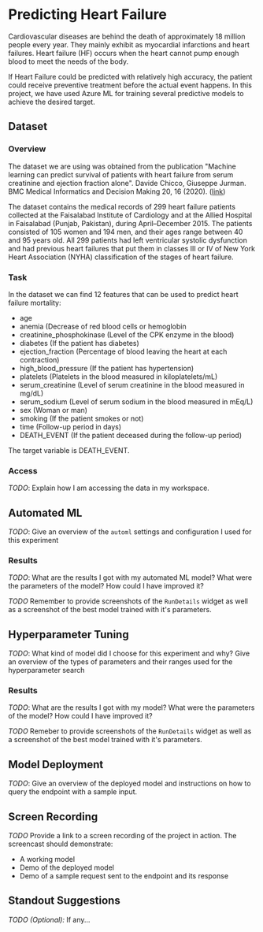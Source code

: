 # Predicting Heart Failure

Cardiovascular diseases are behind the death of approximately 18 million people every year. They mainly exhibit as myocardial infarctions and heart failures. Heart failure (HF) occurs when the heart cannot pump enough blood to meet the needs of the body.

If Heart Failure could be predicted with relatively high accuracy, the patient could receive preventive treatment before the actual event happens. In this project, we have used Azure ML for training several predictive models to achieve the desired target.

## Dataset

### Overview
The dataset we are using was obtained from the publication "Machine learning can predict survival of patients with heart failure from serum creatinine and ejection fraction alone". Davide Chicco, Giuseppe Jurman. BMC Medical Informatics and Decision Making 20, 16 (2020). ([link](https://doi.org/10.1186/s12911-020-1023-5))

The dataset contains the medical records of 299 heart failure patients collected at the Faisalabad Institute of Cardiology and at the Allied Hospital in Faisalabad (Punjab, Pakistan), during April–December 2015. The patients consisted of 105 women and 194 men, and their ages range between 40 and 95 years old. All 299 patients had left ventricular systolic dysfunction and
had previous heart failures that put them in classes III or IV of New York Heart Association (NYHA) classification of the stages of heart failure.

### Task
In the dataset we can find 12 features that can be used to predict heart failure mortality:
* age
* anemia (Decrease of red blood cells or hemoglobin
* creatinine_phosphokinase (Level of the CPK enzyme in the blood)
* diabetes (If the patient has diabetes)
* ejection_fraction (Percentage of blood leaving the heart at each contraction)
* high_blood_pressure (If the patient has hypertension)
* platelets (Platelets in the blood measured in kiloplatelets/mL)
* serum_creatinine (Level of serum creatinine in the blood measured in mg/dL)
* serum_sodium (Level of serum sodium in the blood measured in mEq/L)
* sex (Woman or man)
* smoking (If the patient smokes or not)
* time (Follow-up period in days)
* DEATH_EVENT (If the patient deceased during the follow-up period)

The target variable is DEATH_EVENT.

### Access
*TODO*: Explain how I am accessing the data in my workspace.

## Automated ML
*TODO*: Give an overview of the `automl` settings and configuration I used for this experiment

### Results
*TODO*: What are the results I got with my automated ML model? What were the parameters of the model? How could I have improved it?

*TODO* Remember to provide screenshots of the `RunDetails` widget as well as a screenshot of the best model trained with it's parameters.

## Hyperparameter Tuning
*TODO*: What kind of model did I choose for this experiment and why? Give an overview of the types of parameters and their ranges used for the hyperparameter search


### Results
*TODO*: What are the results I got with my model? What were the parameters of the model? How could I have improved it?

*TODO* Remeber to provide screenshots of the `RunDetails` widget as well as a screenshot of the best model trained with it's parameters.

## Model Deployment
*TODO*: Give an overview of the deployed model and instructions on how to query the endpoint with a sample input.

## Screen Recording
*TODO* Provide a link to a screen recording of the project in action. The screencast should demonstrate:
- A working model
- Demo of the deployed  model
- Demo of a sample request sent to the endpoint and its response

## Standout Suggestions
*TODO (Optional):* If any...
